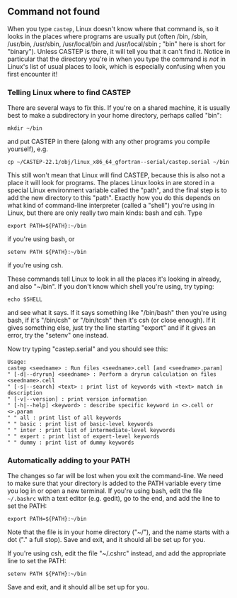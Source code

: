 ## Command not found ##

When you type `castep`, Linux doesn't know where that command is, so it looks in the places where programs are usually put (often /bin, /sbin, /usr/bin, /usr/sbin, /usr/local/bin and /usr/local/sbin ; "bin" here is short for "binary"). Unless CASTEP is there, it will tell you that it can't find it. Notice in particular that the directory you're in when you type the command is *not* in Linux's list of usual places to look, which is especially confusing when you first encounter it!

### Telling Linux where to find CASTEP ###

There are several ways to fix this. If you're on a shared machine, it is usually best to make a subdirectory in your home directory, perhaps called "bin":

```
mkdir ~/bin
```
and put CASTEP in there (along with any other programs you compile yourself), e.g.
```
cp ~/CASTEP-22.1/obj/linux_x86_64_gfortran--serial/castep.serial ~/bin
```
This still won't mean that Linux will find CASTEP, because this is also not a place it will look for programs. The places Linux looks in are stored in a special Linux environment variable called the "path", and the final step is to add the new directory to this "path". Exactly how you do this depends on what kind of command-line interpreter (called a "shell") you're using in Linux, but there are only really two main kinds: bash and csh. Type
```
export PATH=${PATH}:~/bin
```
if you're using bash, or
```
setenv PATH ${PATH}:~/bin
```
if you're using csh.

These commands tell Linux to look in all the places it's looking in already, and also "~/bin". If you don't know which shell you're using, try typing:
```
echo $SHELL
```
and see what it says. If it says something like "/bin/bash" then you're using bash, if it's "/bin/csh" or "/bin/tcsh" then it's csh (or close enough). If it gives something else, just try the line starting "export" and if it gives an error, try the "setenv" one instead.

Now try typing "castep.serial" and you should see this:
```
Usage:
castep <seedname> : Run files <seedname>.cell [and <seedname>.param]
" [-d|--dryrun] <seedname> : Perform a dryrun calculation on files <seedname>.cell
" [-s|--search] <text> : print list of keywords with <text> match in description
" [-v|--version] : print version information
" [-h|--help] <keyword> : describe specific keyword in <>.cell or <>.param
" " all : print list of all keywords
" " basic : print list of basic-level keywords
" " inter : print list of intermediate-level keywords
" " expert : print list of expert-level keywords
" " dummy : print list of dummy keywords
```

### Automatically adding to your PATH ###

The changes so far will be lost when you exit the command-line. We need to make sure that your directory is added to the PATH variable every time you log in or open a new terminal. If you're using bash, edit the file `~/.bashrc` with a text editor (e.g. gedit), go to the end, and add the line to set the PATH:
```
export PATH=${PATH}:~/bin
```
Note that the file is in your home directory ("~/"), and the name starts with a dot ("." a full stop). Save and exit, and it should all be set up for you.

If you're using csh, edit the file "~/.cshrc" instead, and add the appropriate line to set the PATH:
```
setenv PATH ${PATH}:~/bin
```
Save and exit, and it should all be set up for you.
